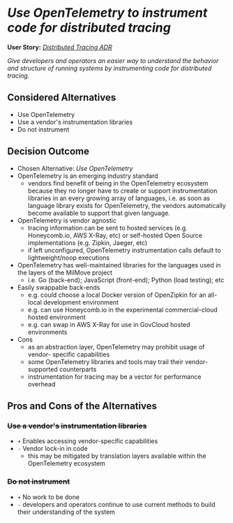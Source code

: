 # _Use OpenTelemetry to instrument code for distributed tracing_

**User Story:** *[Distributed Tracing ADR](https://dp3.atlassian.net/browse/MB-8053)*

_Give developers and operators an easier way to understand the behavior and structure of running systems by instrumenting code for distributed tracing._

## Considered Alternatives

* Use OpenTelemetry
* Use a vendor's instrumentation libraries
* Do not instrument

## Decision Outcome

* Chosen Alternative: *Use OpenTelemetry*
* OpenTelemetry is an emerging industry standard
  * vendors find benefit of being in the OpenTelemetry ecosystem because they
  no longer have to create or support instrumentation libraries in an every
  growing array of languages, i.e. as soon as language library exists for
  OpenTelemetry, the vendors automatically become available to support that
  given language.
* OpenTelemetry is vendor agnostic
  * tracing information can be sent to hosted services (e.g. Honeycomb.io, AWS
  X-Ray, etc) or self-hosted Open Source implementations (e.g. Zipkin, Jaeger,
  etc)
  * if left unconfigured, OpenTelemetry instrumentation calls default to
  lightweight/noop executions
* OpenTelemetry has well-maintained libraries for the languages used in the
layers of the MilMove project
  * i.e. Go (back-end); JavaScript (front-end); Python (load testing); etc
* Easily swappable back-ends
  * e.g. could choose a local Docker version of OpenZipkin for an all-local
  development environment
  * e.g. can use Honeycomb.io in the experimental commercial-cloud hosted
  environment
  * e.g. can swap in AWS X-Ray for use in GovCloud hosted environments
* Cons
  * as an abstraction layer, OpenTelemetry may prohibit usage of vendor-
  specific capabilities
  * some OpenTelemetry libraries and tools may trail their vendor-supported
  counterparts
  * instrumentation for tracing may be a vector for performance overhead

## Pros and Cons of the Alternatives

### ~~Use a vendor's instrumentation libraries~~

* `+` Enables accessing vendor-specific capabilities
* `-` Vendor lock-in in code
  * this may be mitigated by translation layers available within the
  OpenTelemetry ecosystem

### ~~Do not instrument~~

* `+` No work to be done
* `-` developers and operators continue to use current methods to build their
understanding of the system

